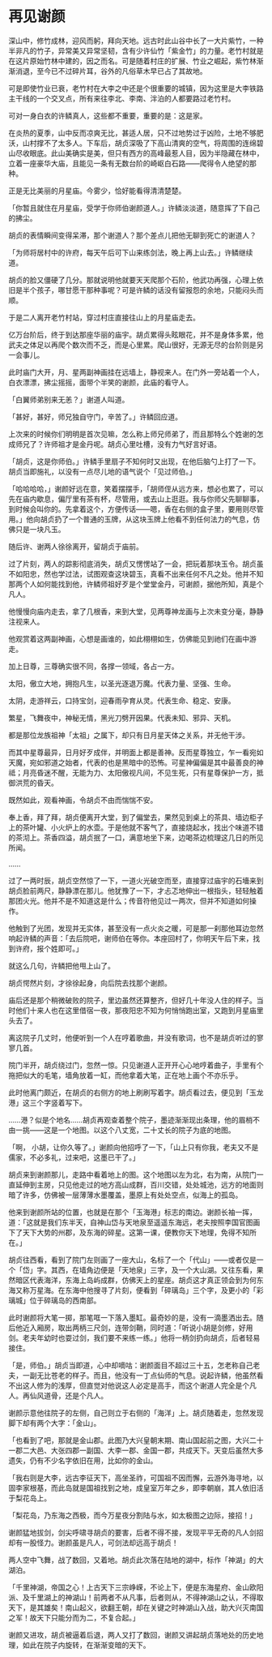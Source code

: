 

# 再见谢颜

深山中，修竹成林，迎风而躬，拜向天地。远古时此山谷中长了一大片紫竹，一种半非凡的竹子，异常美又异常坚韧，含有少许仙竹「紫金竹」的力量。老竹村就是在这片原始竹林中建的，因之而名。可是随着村庄的扩展、竹业之崛起，紫竹林渐渐消退，至今已不过碎片耳，谷外的凡俗草木早已占了其故地。

可是即使竹业已衰，老竹村在大李之中还是个很重要的城镇，因为这里是大李铁路主干线的一个交叉点，所有来往李北、李南、泮泊的人都要路过老竹村。

可对一身白衣的许鳞真人，这些都不重要，重要的是：这是家。

在炎热的夏季，山中反而凉爽无比，甚适人居，只不过地势过于凶险，土地不够肥沃，山村撑不了太多人。下车后，胡贞深吸了下高山清爽的空气，将周围的连绵碧山尽收眼底。此山美确实是美，但只有西方的高峰最惹人目，因为半隐藏在林中，立着一座豪华大庙，且能见一条有无数台阶的崎岖白石路——爬得令人绝望的那种。

正是无比美丽的月星庙。今雾少，恰好能看得清清楚楚。

「你暂且就住在月星庙，受学于你师伯谢颜道人。」许鳞淡淡道，随意挥了下自己的拂尘。

胡贞的表情瞬间变得呆滞，那个谢道人？那个差点儿把他无聊到死亡的谢道人？

「为师将居村中的许府，每天午后可下山来练剑法，晚上再上山去。」许鳞继续道。

胡贞的脸又僵硬了几分。那就说明他就要天天爬那个石阶，他武功再强，心理上依旧是半个孩子，哪甘愿干那种事呢？可是许鳞的话没有留报怨的余地，只能闷头而顺。

于是二人离开老竹村站，穿过村庄直接往山上的月星庙走去。

亿万台阶后，终于到达那座华丽的庙宇。胡贞累得头眩眼花，并不是身体多累，他武夫之体足以再爬个数次而不乏，而是心里累。爬山很好，无源无尽的台阶则是另一会事儿。

此时庙门大开，月、星两副神画挂在远墙上，静视来人。在门外一旁站着一个人，白衣漂漂，拂尘摇摇，面带个半笑的谢颜，此庙的看守人。

「白翼师弟别来无恙？」谢道人叫道。

「甚好，甚好，师兄独自守门，辛苦了。」许鳞回应道。

上次来的时候你们明明是首次见嘛，怎么称上师兄师弟了，而且那特么个姓谢的怎成师兄了？许师祖才是金丹呢。胡贞心里吐槽，没有力气好言好语。

「胡贞，这是你师伯。」许鳞手里扇子不知何时又出现，在他后脑勺上打了一下。胡贞当即施礼，以没有一点尽儿地的语气说个「见过师伯。」

「哈哈哈哈，」谢颜好远在意，笑着摆摆手，「胡师侄从远方来，想必也累了，可以先在庙内歇息，偏厅里有茶有杯，尽管用，或去山上逛逛。我与你师父先聊聊事，到时候会叫你的。先拿着这个，方便传话——嗯，香在右侧的盒子里，要用则尽管用。」他向胡贞扔了一个普通的玉牌，从这块玉牌上他看不到任何法力的气息，仿佛只是一块凡玉。

随后许、谢两人徐徐离开，留胡贞于庙前。

过了片刻，两人的踪影彻底消失，胡贞又愣愣站了一会，把玩着那块玉令。胡贞虽不如阳忠，然也学过法，试图观查这块碧玉，真看不出来任何不凡之处。他并不知那两个人如何能找到他，许鳞师祖好歹是个堂堂金丹，可谢颜，据他所知，真是个凡人。

他慢慢向庙内走去，拿了几根香，来到大堂，见两尊神龙画与上次未变分毫，静静注视来人。

他观赏着这两副神画，心想是画谁的，如此栩栩如生，仿佛能见到祂们在画中游走。

加上日尊，三尊确实很不同，各撑一领域，各占一方。

太阳，傲立大地，拥抱凡生，以圣光逐退万魔。代表力量、坚强、生命。

太阴，走游祥云，口持宝剑，迎春雨孕育从灵。代表生命、稳定、安康。

繁星，飞舞夜中，神秘无情，黑光刀劈开因果。代表未知、邪异、天机。

都是那位龙族祖神「太祖」之属下，却只有日月星天体之关系，并无他干涉。

而其中星尊最异，日月好歹成伴，并明面上都是善神。反而星尊独立，乍一看宛如天魔，宛如邪道之始者，代表的也是黑暗中的恐怖。可星神偏偏是其中最善良的神祗；月亮昏迷不醒，无能为力、太阳傲视凡间，不见生死，只有星尊保护一方，抵御洪荒的昏天。

既然如此，观看神画，令胡贞不由而惴惴不安。

奉上香，拜了拜，胡贞便离开大堂，到了偏堂去，果然见到桌上的茶具、墙边柜子上的茶叶罐、小火炉上的水壶。于是他就不客气了，直接烧起水，找出个味道不错的茶沏上。茶香四溢，胡贞抿了一口，满意地坐下来，边喝茶边梳理这几日的所见所闻。

……

过了一两时辰，胡贞空然惊了一下，一道火光破空而至，直接穿过庙宇的石墻来到胡贞脸前两尺，静静漂在那儿。他犹豫了一下，才忐忑地伸出一根指头，轻轻触着那团火光。他并不是不知道这是什么；传音符他见过一两次，但并不知道如何操作。

他触到了光团，发现并无实体，甚至没有一点火炎之暖，可是那一刹那他耳边忽然响起许鳞的声音：「去后院吧，谢师伯在等你。本座回村了，你明天午后下来，找到许府，报个姓即可。」

就这么几句，许鳞把他甩上山了。

胡贞愕然片刻，才徐徐起身，向后院去找那个谢颜。

庙后还是那个稍微破败的院子，里边虽然还算整齐，但好几十年没人住的样子。当时他们十来人也在这里借宿一夜，那夜阳忠不知为何悄悄跑出室，又跑到月星庙里头去了。

离这院子几丈时，他便听到一个人在哼着歌曲，并没有歌词，也不是胡贞听过的寥寥几首。

院门半开，胡贞绕过门，忽然一惊。只见谢道人正开开心心地哼着曲子，手里有个拖把似大的毛笔，墙角放着一缸，而他拿着大笔，正在地上画个不亦乐乎。

此时他离门颇近，在胡贞的右侧方的地上刷刷写着字。胡贞看过去，便见到「玉龙港」这三个字竖着写下。

……港？似是个地名……胡贞再观查着整个院子，墨迹渐渐现出条理，他的眉梢不由一挑——这是一个地图。以这个八丈宽，二十丈长的院子为底的地图。

「啊， 小胡，让你久等了。」谢颜向他招呼了一下，「山上只有你我，老夫又不是儒家，不必多礼，过来吧，这墨已干了。」

胡贞来到谢颜那儿，走路中看着地上的图。这个地图以左为北，右为南，从院门一直延伸到主房，只见他走过的地方高山成群，百川交错，处处城池，远方的地面则暗了许多，仿佛被一层薄薄水墨覆盖，墨原上有处处空点，似海上的孤岛。

他来到谢颜所站的位置，也就是在那个「玉海港」标志的南边。谢颜长袖一挥，道：「这就是我们东半天，自神山岱与天地泉至遥遥东海远，老夫按照李国官图画下了天下大势的州郡，及东海的碎星。这第一课，便教你天下地理，免得不知所在。」

胡贞往西看，看到了院门左则画了一座大山，名标了一个「代山」——或者仅是一个「岱」字。其西，在墙角边便是「天地泉」三字，及一个大山湖。又往东看，果然暗区代表海洋，东海上岛屿成群，仿佛天上的星座。胡贞这才真正领会到为何东海又称万星海。在东海中他搜寻了片刻，便看到「碎璃岛」三个字，及更小的「彩璃城」位于碎璃岛的西南部。

此时谢颜将大笔一掷，那笔哐一下落入墨缸。最奇妙的是，没有一滴墨洒出去。随后他近入厢房，取出两柄三尺剑，连带剑鞘，同时道：「听说小胡是剑修，好用剑。老夫年幼时也耍过剑，我们要不来练一练。」他将一柄剑扔向胡贞，后者轻易接住。

「是，师伯。」胡贞当即道，心中却嘀咕：谢颜面目不超过三十五，怎老称自己老夫，一副无比苍老的样子。而且，他没有一丁点仙师的气息。说起许鳞，他虽然看不出这人修为的浅厚，但直觉对他说这人必定是高手，而这个谢道人完全是个凡人。再仙风道骨，还是个凡人。

谢颜示意他往院子的左侧，自己则立于右侧的「海洋」上。胡贞随着走，忽然发现脚下却有两个大字：「金山」。

「也看到了吧，那就是金山郡。此图乃大兴皇朝末期、南山国起前之图，大兴二十一郡二大邑、大张四郡一副国、大李一郡、金国一郡，共成天下。天变后虽然大多遗失，仍有不少名字依旧在用，比如你的金山。

「我右则是大李，远古李征天下，高坐圣祚，可国祖不因而懈，云游外海寻地，以固李家根基，而此岛就是国祖找到之地，成皇室万年之乡，即李朝崩，其人依旧活于梨花岛上。

「梨花岛，乃东海之西极，而今万星夜分割陆与水，如太极图之边际，接招！」

谢颜猛地拔剑，剑尖呼啸寻胡贞的要害，后者不得不接，发现平平无奇的凡人剑招却有一股怪力。谢颜虽是凡人，可剑法却远高于胡贞！

两人空中飞舞，战了数回，又着地。胡贞此次落在陆地的湖中，标作「神湖」的大湖泊。

「千里神湖，帝国之心！上古天下三宗峥嵘，不论上下，便是东海星府、金山欧阳派、及千里湖上的神湖山！前两者不从凡事，后者则从，不得神湖山之认，不得取天下，是其雄矣！南山起义，欲翻王朝，却在关键之时神湖山入战，助大兴灭南国之军！故天下只能分而为二，不复合起。」

谢颜又进攻，胡贞被逼着后退，两人又打了数回，谢颜又讲起胡贞落地处的历史地理，如此在院子内旋转，在渐渐变暗的天下。

    
